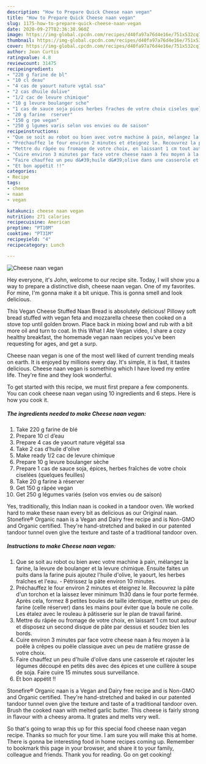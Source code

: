 ```yaml
---
description: "How to Prepare Quick Cheese naan vegan"
title: "How to Prepare Quick Cheese naan vegan"
slug: 1175-how-to-prepare-quick-cheese-naan-vegan
date: 2020-09-27T02:36:38.960Z
image: https://img-global.cpcdn.com/recipes/d40fa97a76d4e16e/751x532cq70/cheese-naan-vegan-photo-principale-de-la-recette.jpg
thumbnail: https://img-global.cpcdn.com/recipes/d40fa97a76d4e16e/751x532cq70/cheese-naan-vegan-photo-principale-de-la-recette.jpg
cover: https://img-global.cpcdn.com/recipes/d40fa97a76d4e16e/751x532cq70/cheese-naan-vegan-photo-principale-de-la-recette.jpg
author: Jean Curtis
ratingvalue: 4.8
reviewcount: 31475
recipeingredient:
- "220 g farine de bl"
- "10 cl deau"
- "4 cas de yaourt nature vgtal ssa"
- "2 cas dhuile dolive"
- "1/2 cac de levure chimique"
- "10 g levure boulanger sche"
- "1 cas de sauce soja pices herbes fraches de votre choix ciseles quelques feuilles"
- "20 g farine  rserver"
- "150 g rpe vegan"
- "250 g lgumes varis selon vos envies ou de saison"
recipeinstructions:
- "Que se soit au robot ou bien avec votre machine à pain, mélangez la farine, la levure de boulanger et la levure chimique. Ensuite faites un puits dans la farine puis ajoutez l&#39;huile d&#39;olive, le yaourt, les herbes fraîches et l&#39;eau.  Pétrissez la pâte environ 10 minutes."
- "Préchauffez le four environ 2 minutes et éteignez le. Recouvrez la pâte d&#39;un torchon et la laissez lever minimum 1h30 dans le four porte fermée. Après cela, formez 8 petites boules de taille identique, mettre un peu de farine (celle réserver) dans les mains pour éviter que la boule ne colle. Les étalez avec le rouleau à pâtisserie sur le plan de travail fariné."
- "Mettre du râpée ou fromage de votre choix, en laissant 1 cm tout autour et disposez un second disque de pâte par dessus et soudez bien les bords."
- "Cuire environ 3 minutes par face votre cheese naan à feu moyen à la poêle à crêpes ou poêle classique avec un peu de matière grasse de votre choix."
- "Faire chauffez un peu d&#39;huile d&#39;olive dans une casserole et rajouter les légumes découpé en petits dés avec des épices et une cuillère à soupe de soja. Faire cuire 15 minutes sous surveillance."
- "Et bon appétit !!"
categories:
- Recipe
tags:
- cheese
- naan
- vegan

katakunci: cheese naan vegan 
nutrition: 271 calories
recipecuisine: American
preptime: "PT10M"
cooktime: "PT31M"
recipeyield: "4"
recipecategory: Lunch

---
```



![Cheese naan vegan](https://img-global.cpcdn.com/recipes/d40fa97a76d4e16e/751x532cq70/cheese-naan-vegan-photo-principale-de-la-recette.jpg)

Hey everyone, it's John, welcome to our recipe site. Today, I will show you a way to prepare a distinctive dish, cheese naan vegan. One of my favorites. For mine, I'm gonna make it a bit unique. This is gonna smell and look delicious.

This Vegan Cheese Stuffed Naan Bread is absolutely delicious! Pillowy soft bread stuffed with vegan feta and mozzarella cheese then cooked on a stove top until golden brown. Place back in mixing bowl and rub with a bit more oil and turn to coat. In this What I Ate Vegan video, I share a cozy healthy breakfast, the homemade vegan naan recipes you&#39;ve been requesting for ages, and get a surp.

Cheese naan vegan is one of the most well liked of current trending meals on earth. It is enjoyed by millions every day. It's simple, it is fast, it tastes delicious. Cheese naan vegan is something which I have loved my entire life. They're fine and they look wonderful.


To get started with this recipe, we must first prepare a few components. You can cook cheese naan vegan using 10 ingredients and 6 steps. Here is how you cook it.

<!--inarticleads1-->

##### The ingredients needed to make Cheese naan vegan:

1. Take 220 g farine de blé
1. Prepare 10 cl d’eau
1. Prepare 4 cas de yaourt nature végétal ssa
1. Take 2 cas d’huile d&#39;olive
1. Make ready 1/2 cac de levure chimique
1. Prepare 10 g levure boulanger sèche
1. Prepare 1 cas de sauce soja, épices, herbes fraîches de votre choix ciselées (quelques feuilles)
1. Take 20 g farine à réserver
1. Get 150 g râpée vegan
1. Get 250 g légumes variés (selon vos envies ou de saison)


Yes, traditionally, this Indian naan is cooked in a tandoor oven. We worked hard to make these naan every bit as delicious as our Original naan. Stonefire® Organic naan is a Vegan and Dairy free recipe and is Non-GMO and Organic certified. They&#39;re hand-stretched and baked in our patented tandoor tunnel oven give the texture and taste of a traditional tandoor oven. 

<!--inarticleads2-->

##### Instructions to make Cheese naan vegan:

1. Que se soit au robot ou bien avec votre machine à pain, mélangez la farine, la levure de boulanger et la levure chimique. Ensuite faites un puits dans la farine puis ajoutez l&#39;huile d&#39;olive, le yaourt, les herbes fraîches et l&#39;eau.  - Pétrissez la pâte environ 10 minutes.
1. Préchauffez le four environ 2 minutes et éteignez le. Recouvrez la pâte d&#39;un torchon et la laissez lever minimum 1h30 dans le four porte fermée. Après cela, formez 8 petites boules de taille identique, mettre un peu de farine (celle réserver) dans les mains pour éviter que la boule ne colle. Les étalez avec le rouleau à pâtisserie sur le plan de travail fariné.
1. Mettre du râpée ou fromage de votre choix, en laissant 1 cm tout autour et disposez un second disque de pâte par dessus et soudez bien les bords.
1. Cuire environ 3 minutes par face votre cheese naan à feu moyen à la poêle à crêpes ou poêle classique avec un peu de matière grasse de votre choix.
1. Faire chauffez un peu d&#39;huile d&#39;olive dans une casserole et rajouter les légumes découpé en petits dés avec des épices et une cuillère à soupe de soja. Faire cuire 15 minutes sous surveillance.
1. Et bon appétit !!


Stonefire® Organic naan is a Vegan and Dairy free recipe and is Non-GMO and Organic certified. They&#39;re hand-stretched and baked in our patented tandoor tunnel oven give the texture and taste of a traditional tandoor oven. Brush the cooked naan with melted garlic butter. This cheese is fairly strong in flavour with a cheesy aroma. It grates and melts very well. 

So that's going to wrap this up for this special food cheese naan vegan recipe. Thanks so much for your time. I am sure you will make this at home. There is gonna be interesting food in home recipes coming up. Remember to bookmark this page in your browser, and share it to your family, colleague and friends. Thank you for reading. Go on get cooking!
